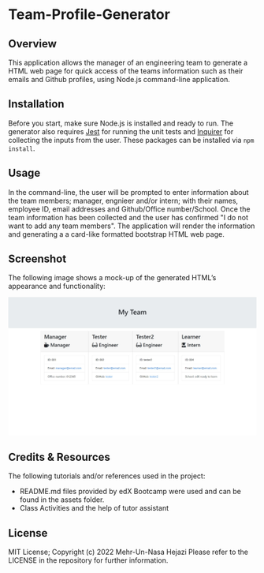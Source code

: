 # Team-Profile-Generator

## Overview

This application allows the manager of an engineering team to generate a HTML web page for quick access of the teams information such as their emails and Github profiles, using Node.js command-line application.

## Installation

Before you start, make sure Node.js is installed and ready to run. The generator also requires [Jest](https://www.npmjs.com/package/jest) for running the unit tests and [Inquirer](https://www.npmjs.com/package/inquirer) for collecting the inputs from the user. These packages can be installed via `npm install`.

## Usage

In the command-line, the user will be prompted to enter information about the team members; manager, engnieer and/or intern; with their names, employee ID, email addresses and Github/Office number/School. Once the team information has been collected and the user has confirmed "I do not want to add any team members". The application will render the information and generating a a card-like formatted bootstrap HTML web page.

## Screenshot

The following image shows a mock-up of the generated HTML’s appearance and functionality:

![HTML webpage titled “My Team” features five boxes listing employee names, titles, and other key info.](./assets/screenshot.jpg)

## Credits & Resources

The following tutorials and/or references used in the project:

- README.md files provided by edX Bootcamp were used and can be found in the assets folder.
- Class Activities and the help of tutor assistant

## License

MIT License; Copyright (c) 2022 Mehr-Un-Nasa Hejazi Please refer to the LICENSE in the repository for further information.
